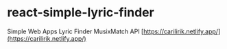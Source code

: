 # react-simple-lyric-finder
Simple Web Apps Lyric Finder MusixMatch API
[https://carilirik.netlify.app/](https://carilirik.netlify.app/)
